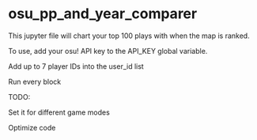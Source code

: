 # osu_pp_and_year_comparer
This jupyter file will chart your top 100 plays with when the map is ranked.

To use, add your osu! API key to the API_KEY global variable.

Add up to 7 player IDs into the user_id list

Run every block

TODO:

Set it for different game modes

Optimize code
